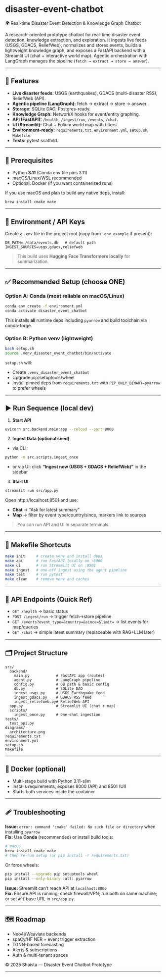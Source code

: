 # disaster-event-chatbot

🌍 Real-time Disaster Event Detection & Knowledge Graph Chatbot

A research-oriented prototype chatbot for real-time disaster event detection, knowledge extraction, and exploration. It ingests live feeds (USGS, GDACS, ReliefWeb), normalizes and stores events, builds a lightweight knowledge graph, and exposes a FastAPI backend with a Streamlit UI (chat + interactive world map). Agentic orchestration with LangGraph manages the pipeline (`fetch → extract → store → answer`).

---

## 🚀 Features
- **Live disaster feeds:** USGS (earthquakes), GDACS (multi-disaster RSS), ReliefWeb (API).
- **Agentic pipeline (LangGraph):** fetch → extract → store → answer.
- **Storage:** SQLite DAO, Postgres-ready.
- **Knowledge Graph:** NetworkX hooks for event/entity graphing.
- **API (FastAPI):** `/health`, `/ingest/run`, `/events`, `/chat`.
- **UI (Streamlit):** Chat + Folium world map with filters.
- **Environment-ready:** `requirements.txt`, `environment.yml`, `setup.sh`, `Makefile`.
- **Tests:** pytest scaffold.

---

## 🧰 Prerequisites
- Python **3.11** (Conda env file pins 3.11)
- macOS/Linux/WSL recommended
- Optional: Docker (if you want containerized runs)

If you use macOS and plan to build any native deps, install:
```bash
brew install cmake make
```

---

## 🔐 Environment / API Keys
Create a `.env` file in the project root (copy from `.env.example` if present):
```
DB_PATH=./data/events.db   # default path
INGEST_SOURCES=usgs,gdacs,reliefweb
```
> This build uses **Hugging Face Transformers locally** for summarization.

---

## ✅ Recommended Setup (choose ONE)

### Option A: Conda (most reliable on macOS/Linux)
```bash
conda env create -f environment.yml
conda activate disaster_event_chatbot
```
This installs **all** runtime deps including `pyarrow` and build toolchain via conda-forge.

### Option B: Python venv (lightweight)
```bash
bash setup.sh
source .venv_disaster_event_chatbot/bin/activate
```
`setup.sh` will:
- Create `.venv_disaster_event_chatbot`
- Upgrade pip/setuptools/wheel
- Install pinned deps from `requirements.txt` with `PIP_ONLY_BINARY=pyarrow` to prefer wheels

---

## ▶️ Run Sequence (local dev)

1) **Start API**
```bash
uvicorn src.backend.main:app --reload --port 8000
```

2) **Ingest Data (optional seed)**
- via CLI:
```bash
python -m src.scripts.ingest_once
```
- or via UI: click **“Ingest now (USGS + GDACS + ReliefWeb)”** in the sidebar

3) **Start UI**
```bash
streamlit run src/app.py
```
Open http://localhost:8501 and use:
- **Chat** → “Ask for latest summary”
- **Map** → filter by event type/country/since, markers link to sources

> You can run API and UI in separate terminals.

---

## 🧭 Makefile Shortcuts
```bash
make init     # create venv and install deps
make api      # run FastAPI locally on :8000
make ui       # run Streamlit UI on :8501
make ingest   # one-off ingest using the agent pipeline
make test     # run pytest
make clean    # remove venv and caches
```

---

## 🧪 API Endpoints (Quick Ref)
- `GET /health` → basic status
- `POST /ingest/run` → trigger fetch→store pipeline
- `GET /events?event_type=&country=&since=&limit=` → list events for map/queries
- `GET /chat` → simple latest summary (replaceable with RAG+LLM later)

---

## 🗂️ Project Structure
```
src/
  backend/
    main.py            # FastAPI app (routes)
    agent.py           # LangGraph pipeline
    config.py          # DB path & basic config
    db.py              # SQLite DAO
    ingest_usgs.py     # USGS Earthquake feed
    ingest_gdacs.py    # GDACS RSS feed
    ingest_reliefweb.py# ReliefWeb API
  app.py               # Streamlit UI (chat + map)
  scripts/
    ingest_once.py     # one-shot ingestion
tests/
  test_api.py
diagrams/
  architecture.png
requirements.txt
environment.yml
setup.sh
Makefile
```

---

## 🐳 Docker (optional)

- Multi-stage build with Python 3.11-slim
- Installs requirements, exposes 8000 (API) and 8501 (UI)
- Starts both services inside the container

---

## 🩹 Troubleshooting
**Issue:** `error: command 'cmake' failed: No such file or directory` when installing `pyarrow`  
**Fix:** Use **Conda** (recommended) or install build tools:
```bash
# macOS
brew install cmake make
# then re-run setup (or pip install -r requirements.txt)
```
Or force wheels:
```bash
pip install --upgrade pip setuptools wheel
pip install --only-binary :all: pyarrow
```

**Issue:** Streamlit can’t reach API at `localhost:8000`  
**Fix:** Ensure API is running; check firewall/VPN; run both on same machine; or set `API` base URL in `src/app.py`.

---

## 🗺️ Roadmap
- Neo4j/Weaviate backends
- spaCy/HF NER + event trigger extraction
- TGNN-based forecasting
- Alerts & subscriptions
- Auth & multi-tenant spaces

© 2025 Shaista — Disaster Event Chatbot Prototype


---

